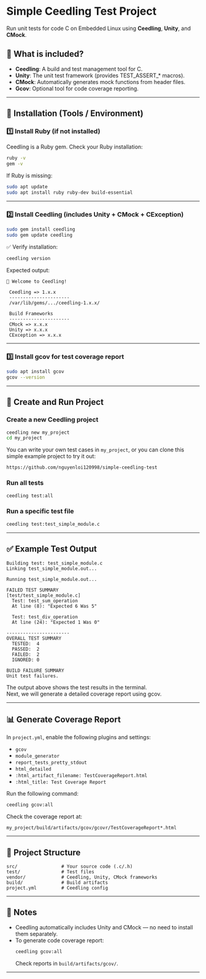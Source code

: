 # Simple Ceedling Test Project

Run unit tests for code C on Embedded Linux using **Ceedling**, **Unity**, and **CMock**.

## 📌 What is included?

- **Ceedling**: A build and test management tool for C.
- **Unity**: The unit test framework (provides TEST\_ASSERT\_\* macros).
- **CMock**: Automatically generates mock functions from header files.
- **Gcov**: Optional tool for code coverage reporting.

---

## 🚀 Installation (Tools / Environment)

### 1️⃣ Install Ruby (if not installed)

Ceedling is a Ruby gem. Check your Ruby installation:

```bash
ruby -v
gem -v
```

If Ruby is missing:

```bash
sudo apt update
sudo apt install ruby ruby-dev build-essential
```

---

### 2️⃣ Install Ceedling (includes Unity + CMock + CException)

```bash
sudo gem install ceedling
sudo gem update ceedling
```

✅ Verify installation:

```bash
ceedling version
```

Expected output:

```
🌱 Welcome to Ceedling!

 Ceedling => 1.x.x
 ----------------------
 /var/lib/gems/.../ceedling-1.x.x/

 Build Frameworks
 ----------------------
 CMock => x.x.x
 Unity => x.x.x
 CException => x.x.x
```

---

### 3️⃣ Install gcov for test coverage report

```bash
sudo apt install gcov
gcov --version
```

---

## 🚀 Create and Run Project

### Create a new Ceedling project

```bash
ceedling new my_project
cd my_project
```

You can write your own test cases in `my_project`, or you can clone this simple example project to try it out:

```
https://github.com/nguyenloi120998/simple-ceedling-test
```

### Run all tests

```bash
ceedling test:all
```

### Run a specific test file

```bash
ceedling test:test_simple_module.c
```

---

## ✅ Example Test Output

```
Building test: test_simple_module.c
Linking test_simple_module.out...

Running test_simple_module.out...

FAILED TEST SUMMARY
[test/test_simple_module.c]
  Test: test_sum_operation
  At line (8): "Expected 6 Was 5"

  Test: test_div_operation
  At line (24): "Expected 1 Was 0"

-----------------------
OVERALL TEST SUMMARY
  TESTED:  4
  PASSED:  2
  FAILED:  2
  IGNORED: 0

BUILD FAILURE SUMMARY
Unit test failures.
```

The output above shows the test results in the terminal.\
Next, we will generate a detailed coverage report using gcov.

---

## 📊 Generate Coverage Report

In `project.yml`, enable the following plugins and settings:

- `gcov`
- `module_generator`
- `report_tests_pretty_stdout`
- `html_detailed`
- `:html_artifact_filename: TestCoverageReport.html`
- `:html_title: Test Coverage Report`

Run the following command:

```bash
ceedling gcov:all
```

Check the coverage report at:

```
my_project/build/artifacts/gcov/gcovr/TestCoverageReport*.html
```

---

## 📂 Project Structure

```
src/                # Your source code (.c/.h)
test/               # Test files
vendor/             # Ceedling, Unity, CMock frameworks
build/              # Build artifacts
project.yml         # Ceedling config
```

---

## 🔗 Notes

- Ceedling automatically includes Unity and CMock — no need to install them separately.
- To generate code coverage report:
  ```bash
  ceedling gcov:all
  ```
  Check reports in `build/artifacts/gcov/`.

---

